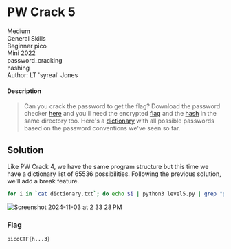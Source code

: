 # PW Crack 5
Medium\
General Skills\
Beginner pico\
Mini 2022\
password_cracking\
hashing\
Author: LT 'syreal' Jones
#### Description
> Can you crack the password to get the flag?  Download the password checker [here](https://artifacts.picoctf.net/c/33/level5.py) and you'll need the encrypted [flag](https://artifacts.picoctf.net/c/33/level5.flag.txt.enc) and the [hash](https://artifacts.picoctf.net/c/33/level5.hash.bin) in the same directory too. Here's a [dictionary](https://artifacts.picoctf.net/c/33/dictionary.txt) with all possible passwords based on the password conventions we've seen so far.
## Solution
Like PW Crack 4, we have the same program structure but this time we have a dictionary list of 65536 possibilities.  Following the previous solution, we'll add a break feature.

```bash
for i in `cat dictionary.txt`; do echo $i | python3 level5.py | grep "picoCTF" && break; done
```

![Screenshot 2024-11-03 at 2 33 28 PM](https://github.com/user-attachments/assets/5121627b-7620-4ca7-8516-d2eb4af1f756)

### Flag
`picoCTF{h...3}`
